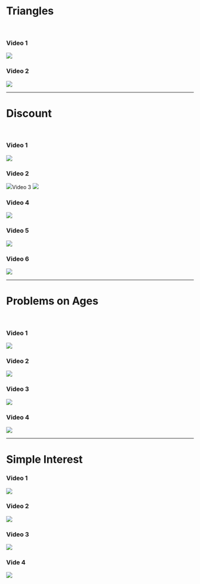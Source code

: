 <h1>Triangles</h1>
<br/>
<h3>Video 1</h3>
<a href="https://youtu.be/MOXVNUqNNwM"><img src="https://github.com/yogaprasadk/Aptitude_COURSE_A_TO_Z/assets/174566721/5f85d511-7054-4e36-858b-54049aefc28c"></a>
<h3>Video 2</h3>
<a href="https://youtu.be/rkREV7mmj2s"><img src="https://github.com/yogaprasadk/Aptitude_COURSE_A_TO_Z/assets/174566721/708ae36f-d446-4707-aa92-4707cbeae052"/></a>
<hr/>
<h1>Discount</h1>
<br/>
<h3>Video 1</h3>
<a href="https://youtu.be/K83TNFowMEU"><img src="https://github.com/user-attachments/assets/d346a361-dec2-4afc-9166-c5cde87cd630"></a>
<h3>Video 2</h3>
<a href="https://youtu.be/3SMWcO92sl0"><img src="https://github.com/user-attachments/assets/2295fb42-2e2b-4def-bbf6-8aaecb214cd9"/></a
<h3>Video 3</h3>
<a href="https://youtu.be/fDckdPS2W2o"><img src="https://github.com/user-attachments/assets/b7b04f04-2660-473b-ac22-9f5cb4f6f199"></a>
<h3>Video 4</h3>
<a href="https://youtu.be/svpX4qVRtYw"><img src="https://github.com/user-attachments/assets/f1525ab5-d65a-4ce7-87ae-d726f31e8eaa"/></a>
<h3>Video 5</h3>
<a href="https://youtu.be/jAVMzOyZl4o"><img src="https://github.com/user-attachments/assets/3afeee60-36cf-4aac-b479-e2a875a47722"></a>
<h3>Video 6</h3>
<a href="https://youtu.be/O4wUdeY7JoE"><img src="https://github.com/user-attachments/assets/aa15917a-acd0-443e-801f-f4b8523a3064"/></a>
<hr/>
<h1>Problems on Ages</h1>
<br/>
<h3>Video 1</h3>
<a href="https://youtu.be/6tuFW7P9WaY"><img src="https://github.com/user-attachments/assets/6a5b792f-8dc1-4f04-8f10-41cfe35ea6ae"/></a>
<h3>Video 2</h3>
<a href="https://youtu.be/HoCljJREaOA"><img src="https://github.com/user-attachments/assets/5278fee5-1485-4559-a2e9-d78f5d9195f9"/></a>
<h3>Video 3</h3>
<a href="https://youtu.be/I35hEUt2mDE"><img src="https://github.com/user-attachments/assets/8bd6ea57-fbcb-44c4-8d39-5b0390508494"/></a>
<h3>Video 4</h3>
<a href="https://youtu.be/M10Vda6dRzE"><img src="https://github.com/user-attachments/assets/18cc4402-2dbe-466c-840d-1936037b0bc1"/></a>
<hr/>
<h1>Simple Interest</h1>
<h3>Video 1</h3>
<a href="https://youtu.be/B7VqoXjoHPk"><img src="https://github.com/user-attachments/assets/06118c35-275f-4979-b53b-87f1cadf6b3f"></a>
<h3>Video 2</h3>
<a href="https://youtu.be/0_Xs_5CDw_E"><img src="https://github.com/user-attachments/assets/53d001ef-112e-4031-b842-0de7646144a6"/></a>
<h3>Video 3</h3>
<a href="https://youtu.be/xcGtrUNUE6w"><img src="https://github.com/user-attachments/assets/aebd1f63-1896-4c58-b17a-90105d37f0bc"></a>
<h3>Vide 4</h3>
<a href="https://youtu.be/_qEBewkJUaA"><img src="https://github.com/user-attachments/assets/6671e008-46cd-42ca-b5a7-01232c2e6cf3"></a>
